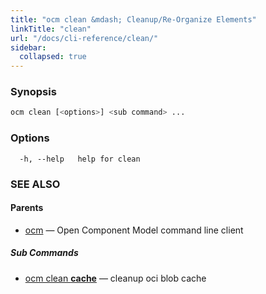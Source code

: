 ```yaml
---
title: "ocm clean &mdash; Cleanup/Re-Organize Elements"
linkTitle: "clean"
url: "/docs/cli-reference/clean/"
sidebar:
  collapsed: true
---
```


### Synopsis

```bash
ocm clean [<options>] <sub command> ...
```

### Options

```text
  -h, --help   help for clean
```

### SEE ALSO

#### Parents

* [ocm](ocm.md)	 &mdash; Open Component Model command line client


##### Sub Commands

* [ocm clean <b>cache</b>](ocm_clean_cache.md)	 &mdash; cleanup oci blob cache


